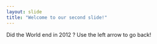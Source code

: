 ```yaml
---
layout: slide
title: "Welcome to our second slide!"
---
```

Did the World end in 2012 ? 
Use the left arrow to go back!
